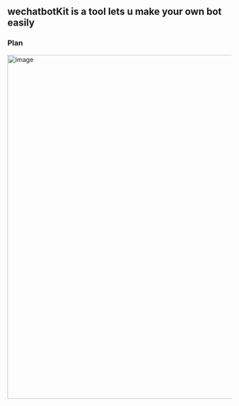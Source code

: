 ## wechatbotKit is a tool lets u make your own bot easily

### Plan
<img width="774" alt="image" src="https://github.com/wechatbotKit/.github/assets/13482835/b183532c-cdf7-41e6-bd7a-a16ddadba691">

